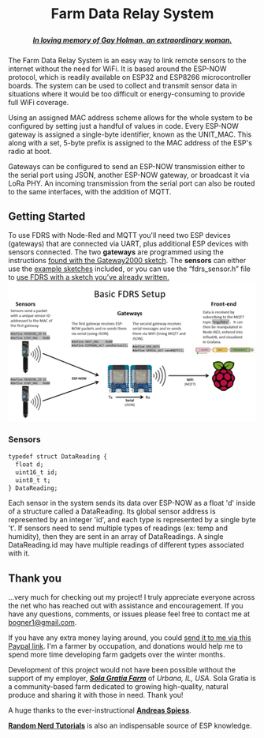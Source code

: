 # <p align="center">Farm Data Relay System
##### <p align="center">[***In loving memory of Gay Holman, an extraordinary woman.***](https://www.facebook.com/CFECI/posts/2967989419953119) #####

The Farm Data Relay System is an easy way to link remote sensors to the internet without the need for WiFi. It is based around the ESP-NOW protocol, which is readily available on ESP32 and ESP8266 microcontroller boards. The system can be used to collect and transmit sensor data in situations where it would be too difficult or energy-consuming to provide full WiFi coverage. 

Using an assigned MAC address scheme allows for the whole system to be configured by setting just a handful of values in code.  Every ESP-NOW gateway is assigned a single-byte identifier, known as the UNIT_MAC. This along with a set, 5-byte prefix is assigned to the MAC address of the ESP's radio at boot. 

Gateways can be configured to send an ESP-NOW transmission either to the serial port using JSON, another ESP-NOW gateway, or broadcast it via LoRa PHY. An incoming transmission from the serial port can also be routed to the same interfaces, with the addition of MQTT.

## Getting Started
To use FDRS with Node-Red and MQTT you'll need two ESP devices (gateways) that are connected via UART, plus additional ESP devices with sensors connected.
The two **gateways** are programmed using the instructions [found with the Gateway2000 sketch](https://github.com/timmbogner/Farm-Data-Relay-System/tree/main/FDRS_Gateway2000). 
The **sensors** can either use the [example sketches](https://github.com/timmbogner/Farm-Data-Relay-System/tree/main/Sensors) included, or you can use the “fdrs_sensor.h” file to [use FDRS with a sketch you’ve already written.](https://github.com/timmbogner/Farm-Data-Relay-System/tree/main/FDRS_Sensor2000)
![Basic](/FDRS_Gateway2000/Basic_Setup.png)
### Sensors
```
typedef struct DataReading {
  float d;
  uint16_t id;
  uint8_t t;
} DataReading;
```
Each sensor in the system sends its data over ESP-NOW as a float 'd' inside of a structure called a DataReading. Its global sensor address is represented by an integer 'id', and each type is represented by a single byte 't'.  If sensors need to send multiple types of readings (ex: temp and humidity), then they are sent in an array of DataReadings. A single DataReading.id may have multiple readings of different types associated with it. 

## Thank you
...very much for checking out my project! I truly appreciate everyone across the net who has reached out with assistance and encouragement. If you have any questions, comments, or issues please feel free to contact me at bogner1@gmail.com.

If you have any extra money laying around, you could [send it to me via this Paypal link](https://www.paypal.com/donate/?business=F2MYGWWTGG5PN&no_recurring=0&item_name=Anything+helps%21&currency_code=USD). I'm a farmer by occupation, and donations would help me to spend more time developing farm gadgets over the winter months. 

Development of this project would not have been possible without the support of my employer, [***Sola Gratia Farm***](https://www.solagratiacsa.com/) of *Urbana, IL, USA*. Sola Gratia is a community-based farm dedicated to growing high-quality, natural produce and sharing it with those in need. Thank you!
  
A huge thanks to the ever-instructional [**Andreas Spiess**](https://www.youtube.com/channel/UCu7_D0o48KbfhpEohoP7YSQ).
  
[**Random Nerd Tutorials**](https://randomnerdtutorials.com/) is also an indispensable source of ESP knowledge.
